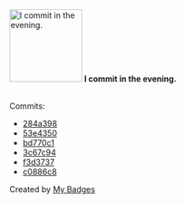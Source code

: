 <img src="https://my-badges.github.io/my-badges/evening-commits.png" alt="I commit in the evening." title="I commit in the evening." width="128">
<strong>I commit in the evening.</strong>
<br><br>

Commits:

- <a href="https://github.com/andypiper/andypiper/commit/284a398e9809b5c04f5f2ebdd50fe2733549d188">284a398</a>
- <a href="https://github.com/andypiper/andypiper/commit/53e43508b79a21b28b5a7ad8d20a0f28a1f87067">53e4350</a>
- <a href="https://github.com/andypiper/handy-scripts/commit/bd770c18f11d7586710bce1fbf7c79e905e3482a">bd770c1</a>
- <a href="https://github.com/andypiper/blog/commit/3c67c94f846954e705328b31195ff450d8170946">3c67c94</a>
- <a href="https://github.com/andypiper/forgeandcraft-site/commit/f3d373757cd8c06e016cea1ace37cebc4a879662">f3d3737</a>
- <a href="https://github.com/andypiper/forgeandcraft-site/commit/c0886c8bdb37afecc2d7b21e00be4ba7ac34802f">c0886c8</a>


Created by <a href="https://github.com/my-badges/my-badges">My Badges</a>